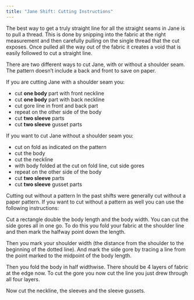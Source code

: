 ```yaml
---
title: "Jane Shift: Cutting Instructions"
---
```


The best way to get a truly straight line for all the straight seams in Jane is to pull a thread. This is done by snipping into the fabric at the right measurement and then carefully pulling on the single thread that the cut exposes. Once pulled all the way out of the fabric it creates a void that is easily followed to cut a straight line. 

There are two different ways to cut Jane, with or without a shoulder seam. The pattern doesn’t include a back and front to save on paper.

If you are cutting Jane with a shoulder seam you:
- cut **one body** part with front neckline
- cut **one body** part with back neckline
- cut gore line in front and back part
- repeat on the other side of the body
- cut **two sleeve** parts 
- cut **two sleeve** gusset parts 

If you want to cut Jane without a shoulder seam you:
- cut on fold as indicated on the pattern
- cut the body
- cut the neckline
- with body folded at the cut on fold line, cut side gores 
- repeat on the other side of the body
- cut **two sleeve** parts 
- cut **two sleeve** gusset parts 

Cutting out without a pattern 
In the past shifts were generally cut without a paper pattern. If you want to cut without a pattern as well you can use the following instructions: 

Cut a rectangle double the body length and the body width. You can cut the side gores all in one go. To do this you fold your fabric at the shoulder line and then mark the halfway point down the length. 

Then you mark your shoulder width (the distance from the shoulder to the beginning of the dotted line). And mark the side gore by tracing a line from the point marked to the midpoint of the body length. 

Then you fold the body in half widthwise. There should be 4 layers of fabric at the edge now. To cut the gore you now cut the line you just drew through all four layers. 

Now cut the neckline, the sleeves and the sleeve gussets. 